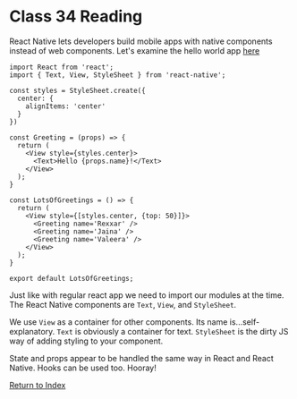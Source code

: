 # Class 34 Reading

React Native lets developers build mobile apps with native components instead of web components. Let's examine the hello world app [here](https://reactnative.dev/docs/tutorial)

```
import React from 'react';
import { Text, View, StyleSheet } from 'react-native';

const styles = StyleSheet.create({
  center: {
    alignItems: 'center'
  }
})

const Greeting = (props) => {
  return (
    <View style={styles.center}>
      <Text>Hello {props.name}!</Text>
    </View>
  );
}

const LotsOfGreetings = () => {
  return (
    <View style={[styles.center, {top: 50}]}>
      <Greeting name='Rexxar' />
      <Greeting name='Jaina' />
      <Greeting name='Valeera' />
    </View>
  );
}

export default LotsOfGreetings;
```

Just like with regular react app we need to import our modules at the time. The React Native components are `Text`, `View`, and `StyleSheet`.

We use `View` as a container for other components. Its name is...self-explanatory. `Text` is obviously a container for text. `StyleSheet` is the dirty JS way of adding styling to your component.

State and props appear to be handled the same way in React and React Native. Hooks can be used too. Hooray!

[Return to Index](index.md)
